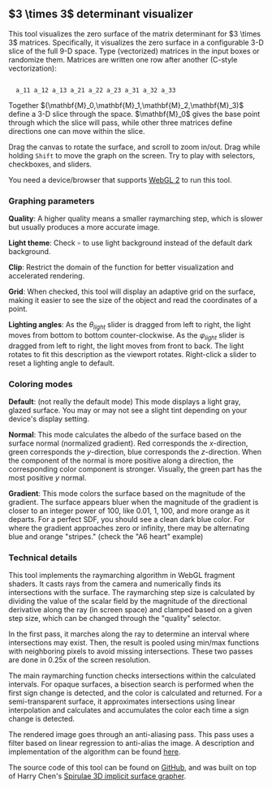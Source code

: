 <h2>$3 \times 3$ determinant visualizer</h2>

<p>This tool visualizes the zero surface of the matrix determinant for $3 \times 3$ matrices. Specifically, it visualizes the zero surface in a configurable 3-D slice of the full 9-D space. Type (vectorized) matrices in the input boxes or randomize them. Matrices are written one row after another (C-style vectorization):</p>

<pre><code>
  a_11 a_12 a_13 a_21 a_22 a_23 a_31 a_32 a_33
</pre></code>

<p>Together $(\mathbf{M}_0,\mathbf{M}_1,\mathbf{M}_2,\mathbf{M}_3)$ define a 3-D slice through the space. $\mathbf{M}_0$ gives the base point through which the slice will pass, while other three matrices define directions one can move within the slice.</p>

<p>Drag the canvas to rotate the surface, and scroll to zoom in/out. Drag while holding <code>Shift</code> to move the graph on the screen. Try to play with selectors, checkboxes, and sliders.</p>

<p>You need a device/browser that supports <a href="https://webglreport.com/?v=2" target="_blank">WebGL 2</a> to run this tool.</p>

<h3>Graphing parameters</h3>

<p><b>Quality</b>: A higher quality means a smaller raymarching step, which is slower but usually produces a more accurate image.</p>

<p><b>Light theme</b>: Check <code>☼</code> to use light background instead of the default dark background.</p>

<p><b>Clip</b>: Restrict the domain of the function for better visualization and accelerated rendering.</p>


<p><b>Grid</b>: When checked, this tool will display an adaptive grid on the surface, making it easier to see the size of the object and read the coordinates of a point.</p>

<p><b>Lighting angles</b>: As the <i>θ<sub>light</sub></i> slider is dragged from left to right, the light moves from bottom to bottom counter-clockwise. As the <i>φ<sub>light</sub></i> slider is dragged from left to right, the light moves from front to back. The light rotates to fit this description as the viewport rotates. Right-click a slider to reset a lighting angle to default.</p>

<h3>Coloring modes</h3>

<p><b>Default</b>: (not really the default mode) This mode displays a light gray, glazed surface. You may or may not see a slight tint depending on your device's display setting.</p>

<p><b>Normal</b>: This mode calculates the albedo of the surface based on the surface normal (normalized gradient). Red corresponds the <i>x</i>-direction, green corresponds the <i>y</i>-direction, blue corresponds the <i>z</i>-direction. When the component of the normal is more positive along a direction, the corresponding color component is stronger. Visually, the green part has the most positive <i>y</i> normal.</p>

<p><b>Gradient</b>: This mode colors the surface based on the magnitude of the gradient. The surface appears bluer when the magnitude of the gradient is closer to an integer power of 100, like 0.01, 1, 100, and more orange as it departs. For a perfect SDF, you should see a clean dark blue color. For where the gradient approaches zero or infinity, there may be alternating blue and orange "stripes." (check the "A6 heart" example)</p>

<h3>Technical details</h3>

<p>This tool implements the raymarching algorithm in WebGL fragment shaders. It casts rays from the camera and numerically finds its intersections with the surface. The raymarching step size is calculated by dividing the value of the scalar field by the magnitude of the directional derivative along the ray (in screen space) and clamped based on a given step size, which can be changed through the "quality" selector.</p>

<p>In the first pass, it marches along the ray to determine an interval where intersections may exist. Then, the result is pooled using min/max functions with neighboring pixels to avoid missing intersections. These two passes are done in 0.25x of the screen resolution.</p>

<p>The main raymarching function checks intersections within the calculated intervals. For opaque surfaces, a bisection search is performed when the first sign change is detected, and the color is calculated and returned. For a semi-transparent surface, it approximates intersections using linear interpolation and calculates and accumulates the color each time a sign change is detected.</p>

<p>The rendered image goes through an anti-aliasing pass. This pass uses a filter based on linear regression to anti-alias the image. A description and implementation of the algorithm can be found <a href="https://www.shadertoy.com/view/sllczM" target="_blank">here</a>.</p>

<p>The source code of this tool can be found on <a href="https://github.com/ghbrown.net/deter/" target="_blank">GitHub</a>, and was built on top of Harry Chen's <a href="https://github.com/harry7557558/spirulae/tree/master/implicit3" target="_blank">Spirulae 3D implicit surface grapher</a>.</p>
